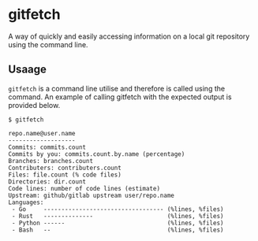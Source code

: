 # gitfetch
A way of quickly and easily accessing information on a local git repository using the command line.

## Usaage
`gitfetch` is a command line utilise and therefore is called using the command. An example of calling gitfetch with the expected output is provided below.
```
$ gitfetch

repo.name@user.name
-------------------
Commits: commits.count
Commits by you: commits.count.by.name (percentage)
Branches: branches.count
Contributers: contributers.count
Files: file.count (% code files)
Directories: dir.count
Code lines: number of code lines (estimate)
Upstream: github/gitlab upstream user/repo.name
Languages: 
 - Go     ---------------------------------- (%lines, %files)
 - Rust   --------------                     (%lines, %files)
 - Python ------                             (%lines, %files)
 - Bash   --                                 (%lines, %files)
```


